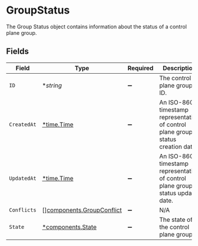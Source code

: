 # GroupStatus

The Group Status object contains information about the status of a control plane group.


## Fields

| Field                                                                             | Type                                                                              | Required                                                                          | Description                                                                       | Example                                                                           |
| --------------------------------------------------------------------------------- | --------------------------------------------------------------------------------- | --------------------------------------------------------------------------------- | --------------------------------------------------------------------------------- | --------------------------------------------------------------------------------- |
| `ID`                                                                              | **string*                                                                         | :heavy_minus_sign:                                                                | The control plane group ID.                                                       | 7f9fd312-a987-4628-b4c5-bb4f4fddd5f7                                              |
| `CreatedAt`                                                                       | [*time.Time](https://pkg.go.dev/time#Time)                                        | :heavy_minus_sign:                                                                | An ISO-8604 timestamp representation of control plane group status creation date. | 2022-11-04T20:10:06.927Z                                                          |
| `UpdatedAt`                                                                       | [*time.Time](https://pkg.go.dev/time#Time)                                        | :heavy_minus_sign:                                                                | An ISO-8604 timestamp representation of control plane group status update date.   | 2022-11-04T20:10:06.927Z                                                          |
| `Conflicts`                                                                       | [][components.GroupConflict](../../models/components/groupconflict.md)            | :heavy_minus_sign:                                                                | N/A                                                                               |                                                                                   |
| `State`                                                                           | [*components.State](../../models/components/state.md)                             | :heavy_minus_sign:                                                                | The state of the control plane group.                                             | CONFLICT                                                                          |